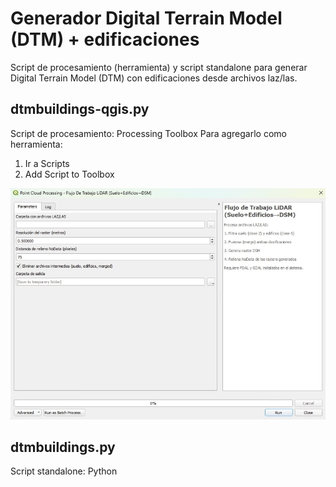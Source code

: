 # Generador Digital Terrain Model (DTM) + edificaciones
Script de procesamiento (herramienta) y script standalone para generar Digital Terrain Model (DTM) con edificaciones desde archivos laz/las.


## dtmbuildings-qgis.py
Script de procesamiento: Processing Toolbox
Para agregarlo como herramienta:
1. Ir a Scripts
2. Add Script to Toolbox

![tool](https://github.com/luzarin/DTM-y-edificaciones/raw/556d127cb0498200752185816a08ff22fe197c47/herramienta.jpg)

## dtmbuildings.py
Script standalone: Python

